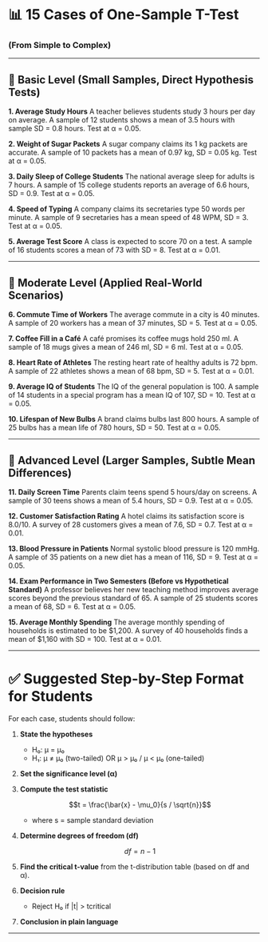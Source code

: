 # 📊 15 Cases of One-Sample T-Test

### (From Simple to Complex)

---

## 🔹 Basic Level (Small Samples, Direct Hypothesis Tests)

**1. Average Study Hours**
A teacher believes students study 3 hours per day on average. A sample of 12 students shows a mean of 3.5 hours with sample SD = 0.8 hours. Test at α = 0.05.

**2. Weight of Sugar Packets**
A sugar company claims its 1 kg packets are accurate. A sample of 10 packets has a mean of 0.97 kg, SD = 0.05 kg. Test at α = 0.05.

**3. Daily Sleep of College Students**
The national average sleep for adults is 7 hours. A sample of 15 college students reports an average of 6.6 hours, SD = 0.9. Test at α = 0.05.

**4. Speed of Typing**
A company claims its secretaries type 50 words per minute. A sample of 9 secretaries has a mean speed of 48 WPM, SD = 3. Test at α = 0.05.

**5. Average Test Score**
A class is expected to score 70 on a test. A sample of 16 students scores a mean of 73 with SD = 8. Test at α = 0.01.

---

## 🔹 Moderate Level (Applied Real-World Scenarios)

**6. Commute Time of Workers**
The average commute in a city is 40 minutes. A sample of 20 workers has a mean of 37 minutes, SD = 5. Test at α = 0.05.

**7. Coffee Fill in a Café**
A café promises its coffee mugs hold 250 ml. A sample of 18 mugs gives a mean of 246 ml, SD = 6 ml. Test at α = 0.05.

**8. Heart Rate of Athletes**
The resting heart rate of healthy adults is 72 bpm. A sample of 22 athletes shows a mean of 68 bpm, SD = 5. Test at α = 0.01.

**9. Average IQ of Students**
The IQ of the general population is 100. A sample of 14 students in a special program has a mean IQ of 107, SD = 10. Test at α = 0.05.

**10. Lifespan of New Bulbs**
A brand claims bulbs last 800 hours. A sample of 25 bulbs has a mean life of 780 hours, SD = 50. Test at α = 0.05.

---

## 🔹 Advanced Level (Larger Samples, Subtle Mean Differences)

**11. Daily Screen Time**
Parents claim teens spend 5 hours/day on screens. A sample of 30 teens shows a mean of 5.4 hours, SD = 0.9. Test at α = 0.05.

**12. Customer Satisfaction Rating**
A hotel claims its satisfaction score is 8.0/10. A survey of 28 customers gives a mean of 7.6, SD = 0.7. Test at α = 0.01.

**13. Blood Pressure in Patients**
Normal systolic blood pressure is 120 mmHg. A sample of 35 patients on a new diet has a mean of 116, SD = 9. Test at α = 0.05.

**14. Exam Performance in Two Semesters (Before vs Hypothetical Standard)**
A professor believes her new teaching method improves average scores beyond the previous standard of 65. A sample of 25 students scores a mean of 68, SD = 6. Test at α = 0.05.

**15. Average Monthly Spending**
The average monthly spending of households is estimated to be \$1,200. A survey of 40 households finds a mean of \$1,160 with SD = 100. Test at α = 0.01.

---

# ✅ Suggested Step-by-Step Format for Students

For each case, students should follow:

1. **State the hypotheses**

   * H₀: μ = μ₀
   * H₁: μ ≠ μ₀ (two-tailed) OR μ > μ₀ / μ < μ₀ (one-tailed)

2. **Set the significance level (α)**

3. **Compute the test statistic**

   $$t = \frac{\bar{x} - \mu_0}{s / \sqrt{n}}$$

   * where s = sample standard deviation

4. **Determine degrees of freedom (df)**

   $$df = n - 1$$

5. **Find the critical t-value** from the t-distribution table (based on df and α).

6. **Decision rule**

   * Reject H₀ if |t| > tcritical

7. **Conclusion in plain language**

---
